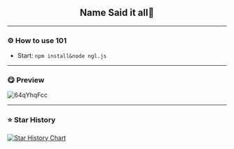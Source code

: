 <div align="center">
  <a href="https://github.com/l0stdiary/ngl">
  </a>
  <h2 align="center">Name Said it all🤷</h2>

  
</div>

---------------------------------------

### ⚙️ How to use 101
* Start: `npm install&node ngl.js`

---------------------------------------

### 😋 Preview

![64qYhqFcc](https://github.com/l0stdiary/ngl/assets/99200719/a8574eae-85eb-4d32-98b8-b58b8ab26687)


---------------------------------------

### ⭐ Star History

[![Star History Chart](https://api.star-history.com/svg?repos=mujicat/ngl&type=Date)](https://star-history.com/#mujicat/ngl&Date)
